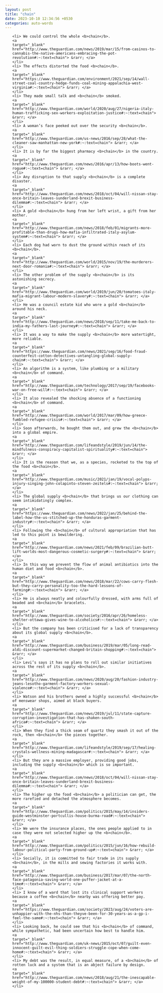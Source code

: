 ```yaml
---
layout: post
title: "chain"
date: 2023-10-10 12:34:56 +0530
categories: auto-words
---
```

<ol>

    <li> We could control the whole <b>chain</b>.
    <a 
    target="_blank" 
    href="http://www.theguardian.com/news/2019/mar/15/from-casinos-to-cannabis-the-native-americans-embracing-the-pot-revolution#:~:text=chain"> &rarr; </a>
    </li>
    <li> The effects distorted the food <b>chain</b>.
    <a 
    target="_blank" 
    href="https://www.theguardian.com/environment/2021/sep/14/wall-street-coal-country-hedge-funds-coal-mining-appalachia-west-virginia#:~:text=chain"> &rarr; </a>
    </li>
    <li> They made small talk and <b>chain</b> smoked.
    <a 
    target="_blank" 
    href="http://www.theguardian.com/world/2020/aug/27/nigeria-italy-human-trafficking-sex-workers-exploitation-justice#:~:text=chain"> &rarr; </a>
    </li>
    <li> A woman’s face peeked out over the security <b>chain</b>.
    <a 
    target="_blank" 
    href="http://www.theguardian.com/us-news/2016/sep/28/what-the-cleaner-saw-manhattan-new-york#:~:text=chain"> &rarr; </a>
    </li>
    <li> It is by far the biggest pharmacy <b>chain</b> in the country.
    <a 
    target="_blank" 
    href="http://www.theguardian.com/news/2016/apr/13/how-boots-went-rogue#:~:text=chain"> &rarr; </a>
    </li>
    <li> Any disruption to that supply <b>chain</b> is a complete disaster.
    <a 
    target="_blank" 
    href="http://www.theguardian.com/news/2018/oct/04/will-nissan-stay-once-britain-leaves-sunderland-brexit-business-dilemma#:~:text=chain"> &rarr; </a>
    </li>
    <li> A gold <b>chain</b> hung from her left wrist, a gift from her mother.
    <a 
    target="_blank" 
    href="http://www.theguardian.com/news/2018/feb/01/migrants-more-profitable-than-drugs-how-mafia-infiltrated-italy-asylum-system#:~:text=chain"> &rarr; </a>
    </li>
    <li> Each dog had worn to dust the ground within reach of its <b>chain</b>.
    <a 
    target="_blank" 
    href="http://www.theguardian.com/world/2015/nov/19/the-murderers-next-door-romania#:~:text=chain"> &rarr; </a>
    </li>
    <li> The other problem of the supply <b>chain</b> is its astonishing secrecy.
    <a 
    target="_blank" 
    href="http://www.theguardian.com/world/2019/jun/20/tomatoes-italy-mafia-migrant-labour-modern-slavery#:~:text=chain"> &rarr; </a>
    </li>
    <li> He was a council estate kid who wore a gold <b>chain</b> around his neck.
    <a 
    target="_blank" 
    href="http://www.theguardian.com/news/2018/sep/11/take-me-back-to-india-my-fathers-last-journey#:~:text=chain"> &rarr; </a>
    </li>
    <li> It was a way to make the supply <b>chain</b> more watertight, more reliable.
    <a 
    target="_blank" 
    href="https://www.theguardian.com/news/2021/sep/16/food-fraud-counterfeit-cotton-detectives-untangling-global-supply-chain#:~:text=chain"> &rarr; </a>
    </li>
    <li> An algorithm is a system, like plumbing or a military <b>chain</b> of command.
    <a 
    target="_blank" 
    href="http://www.theguardian.com/technology/2017/sep/19/facebooks-war-on-free-will#:~:text=chain"> &rarr; </a>
    </li>
    <li> It also revealed the shocking absence of a functioning <b>chain</b> of command.
    <a 
    target="_blank" 
    href="http://www.theguardian.com/world/2017/mar/09/how-greece-fumbled-refugee-crisis#:~:text=chain"> &rarr; </a>
    </li>
    <li> Soon afterwards, he bought them out, and grew the <b>chain</b> into a global empire.
    <a 
    target="_blank" 
    href="http://www.theguardian.com/lifeandstyle/2019/jun/14/the-mindfulness-conspiracy-capitalist-spirituality#:~:text=chain"> &rarr; </a>
    </li>
    <li> It is the reason that we, as a species, rocketed to the top of the food <b>chain</b>.
    <a 
    target="_blank" 
    href="http://www.theguardian.com/music/2021/jan/19/vocal-polyps-injury-singing-john-colapinto-steven-zeitels#:~:text=chain"> &rarr; </a>
    </li>
    <li> The global supply <b>chain</b> that brings us our clothing can seem intimidatingly complex.
    <a 
    target="_blank" 
    href="https://www.theguardian.com/news/2022/jan/25/behind-the-label-how-the-us-stitched-up-the-honduras-garment-industry#:~:text=chain"> &rarr; </a>
    </li>
    <li> Following the <b>chain</b> of cultural appropriation that has led to this point is bewildering.
    <a 
    target="_blank" 
    href="http://www.theguardian.com/news/2021/feb/09/brazilian-butt-lift-worlds-most-dangerous-cosmetic-surgery#:~:text=chain"> &rarr; </a>
    </li>
    <li> In this way we prevent the flow of animal antibiotics into the human diet and food <b>chain</b>.
    <a 
    target="_blank" 
    href="http://www.theguardian.com/news/2018/mar/22/cows-carry-flesh-but-they-carry-personality-too-the-hard-lessons-of-farming#:~:text=chain"> &rarr; </a>
    </li>
    <li> He is always neatly and colourfully dressed, with arms full of beaded and <b>chain</b> bracelets.
    <a 
    target="_blank" 
    href="http://www.theguardian.com/society/2016/apr/26/homeless-shelter-ottawa-gives-wine-to-alcoholics#:~:text=chain"> &rarr; </a>
    </li>
    <li> But the company has been criticised for a lack of transparency about its global supply <b>chain</b>.
    <a 
    target="_blank" 
    href="http://www.theguardian.com/business/2019/mar/05/long-read-aldi-discount-supermarket-changed-britain-shopping#:~:text=chain"> &rarr; </a>
    </li>
    <li> Levi’s says it has no plans to roll out similar initiatives across the rest of its supply <b>chain</b>.
    <a 
    target="_blank" 
    href="http://www.theguardian.com/news/2020/aug/20/fashion-industry-jeans-lesotho-garment-factory-workers-sexual-violence#:~:text=chain"> &rarr; </a>
    </li>
    <li> Watson and his brothers owned a highly successful <b>chain</b> of menswear shops, aimed at black buyers.
    <a 
    target="_blank" 
    href="http://www.theguardian.com/news/2019/jul/11/state-capture-corruption-investigation-that-has-shaken-south-africa#:~:text=chain"> &rarr; </a>
    </li>
    <li> When they find a thick seam of quartz they smash it out of the rock, then <b>chain</b> the pieces together.
    <a 
    target="_blank" 
    href="http://www.theguardian.com/lifeandstyle/2019/sep/17/healing-crystals-wellness-mining-madagascar#:~:text=chain"> &rarr; </a>
    </li>
    <li> But they are a massive employer, providing good jobs, including the supply <b>chain</b> which is so important.
    <a 
    target="_blank" 
    href="http://www.theguardian.com/news/2018/oct/04/will-nissan-stay-once-britain-leaves-sunderland-brexit-business-dilemma#:~:text=chain"> &rarr; </a>
    </li>
    <li> The higher up the food <b>chain</b> a politician can get, the more rarefied and detached the atmosphere becomes.
    <a 
    target="_blank" 
    href="http://www.theguardian.com/politics/2015/may/14/insiders-guide-westminster-portcullis-house-burma-road#:~:text=chain"> &rarr; </a>
    </li>
    <li> We were the insurance places, the ones people applied to in case they were not selected higher up the <b>chain</b>.
    <a 
    target="_blank" 
    href="http://www.theguardian.com/politics/2015/jun/16/how-rebuild-labour-political-party-from-ground-up#:~:text=chain"> &rarr; </a>
    </li>
    <li> Socially, it is committed to fair trade in its supply <b>chain</b>, in the mills and sewing factories it works with.
    <a 
    target="_blank" 
    href="http://www.theguardian.com/business/2017/mar/07/the-north-face-patagonia-saving-world-one-puffer-jacket-at-a-time#:~:text=chain"> &rarr; </a>
    </li>
    <li> I know of a ward that lost its clinical support workers because a coffee <b>chain</b> nearby was offering better pay.
    <a 
    target="_blank" 
    href="https://www.theguardian.com/society/2023/aug/24/voters-are-unhappier-with-the-nhs-than-theyve-been-for-30-years-as-a-gp-i-feel-the-same#:~:text=chain"> &rarr; </a>
    </li>
    <li> Looking back, he could see that his <b>chain</b> of command, while sympathetic, had been uncertain how best to handle him.
    <a 
    target="_blank" 
    href="http://www.theguardian.com/uk-news/2015/oct/07/guilt-even-innocent-guilt-evil-thing-soldiers-struggle-cope-when-come-home#:~:text=chain"> &rarr; </a>
    </li>
    <li> My debt was the result, in equal measure, of a <b>chain</b> of rotten luck and a system that is an abject failure by design.
    <a 
    target="_blank" 
    href="http://www.theguardian.com/news/2018/aug/21/the-inescapable-weight-of-my-100000-student-debt#:~:text=chain"> &rarr; </a>
    </li>